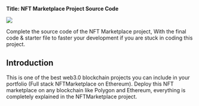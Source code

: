 **Title:** **NFT Marketplace Project Source Code**

![](https://www.daulathussain.com/wp-content/uploads/2023/04/nft-marketplace.jpg)

Complete the source code of the NFT Marketplace project, With the final code & starter file to faster your development if you are stuck in coding this project.

## Introduction

This is one of the best web3.0 blockchain projects you can include in your portfolio (Full stack NFTMarketplace on Ethereum). Deploy this NFT marketplace on any blockchain like Polygon and Ethereum, everything is completely explained in the NFTMarketplace project.